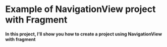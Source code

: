 # Example of NavigationView project with Fragment





#### In this project, I’ll show you how to create a project using NavigationView with fragment

